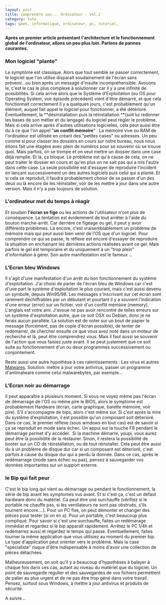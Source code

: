 ```yaml
---
layout: post
title: Comprendre son... Ordinateur - Vol.2
category: tuto
tags: geek, informatique, ordinateur, pc, tutoriel,
---
```

**Après un premier article présentant l'architecture et le fonctionnement global de l'ordinateur, allons un peu plus loin. Parlons de pannes courantes.**

### Mon logiciel "plante"

Le symptôme est classique. Alors que tout semble se passer correctement, le logiciel que l'on utilise disparait soudainement de l'écran sans prévenir...ou bien après un message d'insulte incompréhensible. Avouons le, c'est le cas le plus complexe à solutionner car il y a une infinité de possibilités. Si cela arrive alors que le Système d'Exploitation (ou OS pour Operating System, voir épisode précédent) vient d'être démarré, et que cela fonctionnait correctement il y a quelques jours, c'est probablement qu'un élément, auquel fait appel le logiciel pour fonctionner, a été détérioré. Éventuellement, la **désinstallation puis la réinstallation **(soit lui redonner les bases de son métier et du langage) du logiciel peut régler le problème. Mais si cela arrive après d'autres utilisations logicielles, cela peut aussi être du à ce que l'on appel "**un conflit mémoire**" : La mémoire vive ou RAM de l'ordinateur est utilisée en créant des "petites cases" ou adresses. Un peu comme si pour classer les dossiers en cours sur notre bureau, nous nous étions fait une étagère avec plein de numéros pour se souvenir où se trouve quoi. Mais parfois, on se trompe et on veut mettre un dossier dans une case déjà remplie. Et là, ça bloque. Le problème est qu'à cause de cela, on ne peut traiter le dossier en cours et qu'en plus on ne sait pas qui a mis l'autre dans cette case. La seule possibilité est d'essayer de reproduire l'incident en lançant successivement un des autres logiciels puis celui qui a planté. Et si cela se reproduit, il faudra probablement choisir de se passer d'un des deux ou là encore de les réinstaller, voir de les mettre à jour dans une autre version. Mais il n'y a pas toujours de solution.

### L'ordinateur met du temps à réagir

Et soudain **l'écran se fige** ou les actions de l'utilisateur n'ont plus de conséquence. La tentation est évidemment de tout arrêter à l'aide du bouton marche-arrêt. Car derrière ce figeage ou gel, il peut y avoir différents problèmes. Là encore, c'est vraisemblablement un problème de mémoire mais qui peut aussi bien venir de l'OS que d'un logiciel. Pour comprendre ce qui se passe, le réflexe est encore d'essayer de reproduire la situation en enchainant les dernières actions réalisées avant ce gel. Mais parfois le gel est temporaire et du uniquement à un "trop plein" d'information à gérer. Son autre manifestation est le fameux ...

### L'Ecran bleu Windows

Il s'agit d'une manifestation d'un arrêt du bon fonctionnement du systéme d'exploitation. J'ai choisi de parler de l'écran bleu de Windows car c'est d'une part le système d'exploitation le plus courant, mais c'est aussi devenu un symbole, depuis Win95/98. Les messages s'inscrivant sur cet écran sont rarement déchiffrables par un débutant et pourtant il y a souvent l'indication d'une erreur (error) sur un fichier, voir d'un conflit mémoire (memory). L'anglais est votre ami. J'avoue ne pas avoir rencontré de telles erreurs sur un système d'exploitation autre, que ce soit OSX ou Debian, donc je ne ferais aucun parallèle. La solution est de noter sur un bout de papier le message (forcément, pas de copie d'écran possible), de tenter de redémarrer, de chercher ensuite ce que vous avez noté dans un moteur de recherche et là, peut être comprendrez vous. Mais il faut aussi se souvenir de l'action que vous faisiez juste avant. Il se peut justement que ce soit suite au fonctionnement d'un ou deux programmes successivement ou conjointement.

Reste aussi une autre hypothèse à ces ralentissements : Les virus et autres <a href="https://fr.wikipedia.org/wiki/Logiciel_malveillant">Malwares</a>. Solution: mettre à jour votre antivirus, passer un programme d'antimalware comme celui malwarebytes, par exemple...

### L'Ecran noir au démarrage

Il peut apparaître à plusieurs moment. Si vous ne voyez même pas l'écran de démarrage de l'OS ou même pire le BIOS, alors le symptome est probablement Hardware (écran, carte graphique, barette mémoire, voir pire). S'il s'accompagne de bips, alors c'est même sur. Si c'est après la mire du système d'exploitation, il est possible qu'un composant soit déterioré. Dans ce cas, le premier réflexe (sous windows en tout cas) est de savoir si ça se reproduit en mode sans échec. Un appui sur la touche F8 pendant le démarrage permet d'y accéder.  Si la machine démarre, youpi, vous aurez peut être la possibilité de la réstaurer. Sinon, il restera la possibilité de booter sur un CD de réinstallation, ou de tout réinstaller. Cela peut être aussi du à un problème de disque dur car si un composant est déterioré, c'est parfois à cause du disque dur qui a perdu la donnée. Dans ce cas, après le redémarrage (mode sans échec ou pas), pensez à sauvegarder vos données importantes sur un support externe.

### le Bip qui fait peur

C'est le bip long qui vient au démarrage ou pendant le fonctionnement, la série de bip avant les symptomes vus avant. Et si c'est ça, c'est un défaut hardware donc du matériel. Ca peut être une surchauffe (vérifiez si le portable ne chauffe pas, si les ventilateurs ne sont pas obstrués, s'ils tournent encore....). Pour un PC fixe, on peut démonter et changer des pièces pour tester (si on en a). Pour un portable, c'est beaucoup plus compliqué. Pour savoir si c'est une surchauffe, faites un redémarage immédiat et regardez si le bip apparaît rapidement. Arrêtez le PC 1/4h et redémarrez aussi et regardez le temps qui passe. Eventuellement, faites tourner la même application que vous utilisiez au moment du premier bip. Le type d'application peut orienter vers le problème. Mais la case "spécialiste" risque d'être indispensable à moins d'avoir une collection de pièces détachées.

Malheureusement, on voit qu'il y a beaucoup d'hypothèses à balayer à chaque fois dans ces cas, autant au niveau du matériel que du logiciel. Un point de sauvegarde régulier et des sauvegardes de vos fichiers permettent de palier au plus urgent et de ne pas être trop géné dans votre travail. Pensez, surtout sous Windows, à mettre à jour antivirus et produits de sécurité.

A suivre...
